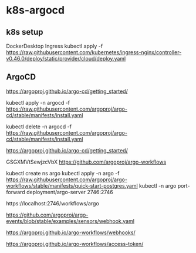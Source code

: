 # k8s-argocd

## k8s setup

DockerDesktop Ingress
kubectl apply -f https://raw.githubusercontent.com/kubernetes/ingress-nginx/controller-v0.46.0/deploy/static/provider/cloud/deploy.yaml


## ArgoCD
https://argoproj.github.io/argo-cd/getting_started/

kubectl apply -n argocd -f https://raw.githubusercontent.com/argoproj/argo-cd/stable/manifests/install.yaml


kubectl delete -n argocd -f https://raw.githubusercontent.com/argoproj/argo-cd/stable/manifests/install.yaml


https://argoproj.github.io/argo-cd/getting_started/

GSGXMVtSewjzcVbX
https://github.com/argoproj/argo-workflows




kubectl create ns argo
kubectl apply -n argo -f https://raw.githubusercontent.com/argoproj/argo-workflows/stable/manifests/quick-start-postgres.yaml
kubectl -n argo port-forward deployment/argo-server 2746:2746


https://localhost:2746/workflows/argo

https://github.com/argoproj/argo-events/blob/stable/examples/sensors/webhook.yaml

https://argoproj.github.io/argo-workflows/webhooks/

https://argoproj.github.io/argo-workflows/access-token/